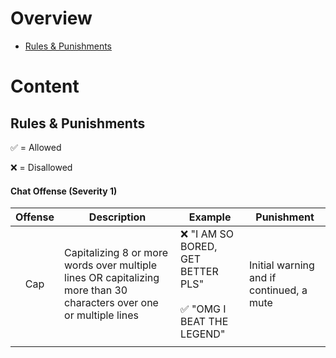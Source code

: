 # Overview

- [Rules & Punishments](#Rules-&-Punishments)


# Content

## Rules & Punishments

:white_check_mark: = Allowed  

:x: = Disallowed



#### Chat Offense (Severity 1)

| Offense |                                                     Description                                                     |                                           Example                                           |                Punishment                |
|:-------:| ------------------------------------------------------------------------------------------------------------------- | ------------------------------------------------------------------------------------------- | ---------------------------------------- |
|   Cap   | Capitalizing 8 or more words over multiple lines OR capitalizing more than 30 characters over one or multiple lines | :x: "I AM SO BORED, GET BETTER PLS" <br /><br /> :white_check_mark: "OMG I BEAT THE LEGEND" | Initial warning and if continued, a mute |
|         |                                                                                                                     |                                                                                             |                                          |
